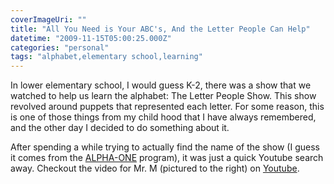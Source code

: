 ```yaml
---
coverImageUri: ""
title: "All You Need is Your ABC's, And the Letter People Can Help"
datetime: "2009-11-15T05:00:25.000Z"
categories: "personal"
tags: "alphabet,elementary school,learning"
---
```


In lower elementary school, I would guess K-2, there was a show that we watched to help us learn the alphabet: The Letter People Show. This show revolved around puppets that represented each letter. For some reason, this is one of those things from my child hood that I have always remembered, and the other day I decided to do something about it.

After spending a while trying to actually find the name of the show (I guess it comes from the [ALPHA-ONE](http://seedyroad.com/academics/elementary.htm) program), it was just a quick Youtube search away. Checkout the video for Mr. M (pictured to the right) on [Youtube](http://www.youtube.com/watch?v=GS8GTWOSA60).
